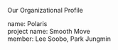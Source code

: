 Our Organizational Profile

name: Polaris  
project name: Smooth Move  
member: Lee Soobo, Park Jungmin
